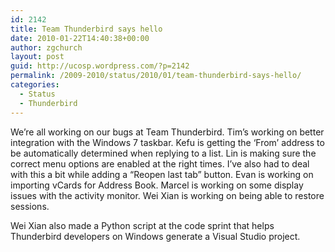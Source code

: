 ```yaml
---
id: 2142
title: Team Thunderbird says hello
date: 2010-01-22T14:40:38+00:00
author: zgchurch
layout: post
guid: http://ucosp.wordpress.com/?p=2142
permalink: /2009-2010/status/2010/01/team-thunderbird-says-hello/
categories:
  - Status
  - Thunderbird
---
```

We&#8217;re all working on our bugs at Team Thunderbird. Tim&#8217;s working on better integration with the Windows 7 taskbar. Kefu is getting the &#8216;From&#8217; address to be automatically determined when replying to a list. Lin is making sure the correct menu options are enabled at the right times. I&#8217;ve also had to deal with this a bit while adding a &#8220;Reopen last tab&#8221; button. Evan is working on importing vCards for Address Book. Marcel is working on some display issues with the activity monitor. Wei Xian is working on being able to restore sessions.

Wei Xian also made a Python script at the code sprint that helps Thunderbird developers on Windows generate a Visual Studio project.